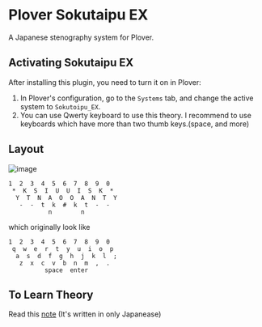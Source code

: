 # Plover Sokutaipu EX

A Japanese stenography system for Plover.

## Activating Sokutaipu EX

After installing this plugin, you need to turn it on in Plover:

1. In Plover's configuration, go to the ``Systems`` tab, and change the active system to ``Sokutoipu_EX``.
2. You can use Qwerty keyboard to use this theory.
   I recommend to use keyboards which have more than two thumb keys.(space, and more)

## Layout
![image](https://github.com/user-attachments/assets/07dc717e-bdce-487c-8426-957e1d6fbf8c)
```
1  2  3  4  5  6  7  8  9  0
 *  K  S  I  U  U  I  S  K  *
  Y  T  N  A  O  O  A  N  T  Y
   -  -  t  k  #  k  t  -  -
           n        n             
```
which originally look like
```
1  2  3  4  5  6  7  8  9  0
 q  w  e  r  t  y  u  i  o  p 
  a  s  d  f  g  h  j  k  l  ;
   z  x  c  v  b  n  m  ,  .  
          space  enter   
```
## To Learn Theory

Read this [note](https://note.com/jeebis_keyboard/n/ndb99792d80e9)
(It's written in only Japanease)
